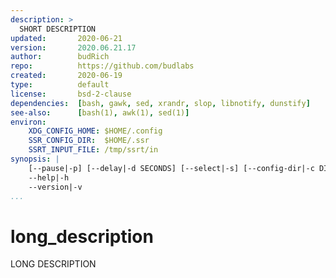 ```yaml
---
description: >
  SHORT DESCRIPTION
updated:       2020-06-21
version:       2020.06.21.17
author:        budRich
repo:          https://github.com/budlabs
created:       2020-06-19
type:          default
license:       bsd-2-clause
dependencies:  [bash, gawk, sed, xrandr, slop, libnotify, dunstify]
see-also:      [bash(1), awk(1), sed(1)]
environ:
    XDG_CONFIG_HOME: $HOME/.config
    SSR_CONFIG_DIR:  $HOME/.ssr
    SSRT_INPUT_FILE: /tmp/ssrt/in
synopsis: |
    [--pause|-p] [--delay|-d SECONDS] [--select|-s] [--config-dir|-c DIR] [--input-file|-i FILE]
    --help|-h
    --version|-v
...
```


# long_description

LONG DESCRIPTION
